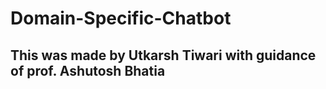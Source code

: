 # Domain-Specific-Chatbot

## This was made by Utkarsh Tiwari with guidance of prof. Ashutosh Bhatia
